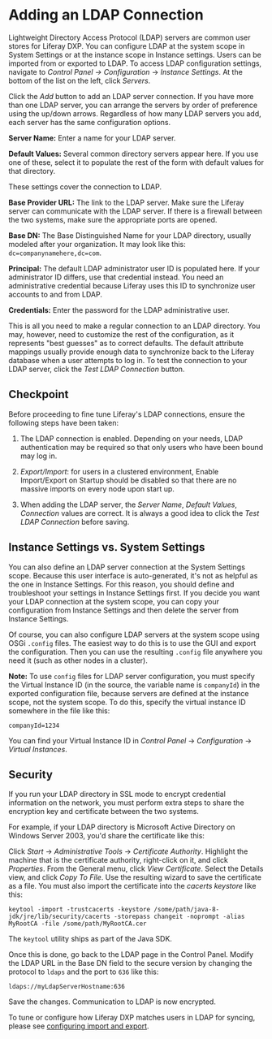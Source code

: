 # Adding an LDAP Connection

Lightweight Directory Access Protocol (LDAP) servers are common user stores for Liferay DXP. You can configure LDAP at the system scope in System Settings or at the instance scope in Instance settings. Users can be imported from or exported to LDAP. To access LDAP configuration settings, navigate to *Control Panel &rarr; Configuration* &rarr; *Instance Settings*. At the bottom of the list on the left, click *Servers*. 

Click the *Add* button to add an LDAP server connection. If you have more than one LDAP server, you can arrange the servers by order of preference using the up/down arrows. Regardless of how many LDAP servers you add, each server has the same configuration options.

**Server Name:** Enter a name for your LDAP server.

**Default Values:** Several common directory servers appear here. If you use one of these, select it to populate the rest of the form with default values for that directory.

These settings cover the connection to LDAP.

**Base Provider URL:** The link to the LDAP server. Make sure the Liferay server can communicate with the LDAP server. If there is a firewall between the two systems, make sure the appropriate ports are opened.

**Base DN:** The Base Distinguished Name for your LDAP directory, usually modeled after your organization. It may look like this: `dc=companynamehere,dc=com`.

**Principal:** The default LDAP administrator user ID is populated here. If your administrator ID differs, use that credential instead. You need an administrative credential because Liferay uses this ID to synchronize user accounts to and from LDAP.

**Credentials:** Enter the password for the LDAP administrative user.

This is all you need to make a regular connection to an LDAP directory. You may, however, need to customize the rest of the configuration, as it represents "best guesses" as to correct defaults. The default attribute mappings usually provide enough data to synchronize back to the Liferay database when a user attempts to log in. To test the connection to your LDAP server, click the *Test LDAP Connection* button.

## Checkpoint

Before proceeding to fine tune Liferay's LDAP connections, ensure the following steps have been taken:

1.  The LDAP connection is enabled. Depending on your needs, LDAP authentication may be required so that only users who have been bound may log in.

2.  *Export/Import*: for users in a clustered environment, Enable Import/Export on Startup should be disabled so that there are no massive imports on every node upon start up. 

3.  When adding the LDAP server, the *Server Name*, *Default Values*, *Connection* values are correct. It is always a good idea to click the *Test LDAP Connection* before saving.

## Instance Settings vs. System Settings

You can also define an LDAP server connection at the System Settings scope. Because this user interface is auto-generated, it's not as helpful as the one in Instance Settings. For this reason, you should define and troubleshoot your settings in Instance Settings first. If you decide you want your LDAP connection at the system scope, you can copy your configuration from Instance Settings and then delete the server from Instance Settings. 

Of course, you can also configure LDAP servers at the system scope using OSGi `.config` files. The easiest way to do this is to use the GUI and export the configuration. Then you can use the resulting `.config` file anywhere you need it (such as other nodes in a cluster). 

**Note:** To use `config` files for LDAP server configuration, you must specify the Virtual Instance ID (in the source, the variable name is `companyId`) in the exported configuration file, because servers are defined at the instance scope, not the system scope. To do this, specify the virtual instance ID somewhere in the file like this: 

```properties
companyId=1234
```
You can find your Virtual Instance ID in *Control Panel* &rarr; *Configuration* &rarr; *Virtual Instances*.

## Security

If you run your LDAP directory in SSL mode to encrypt credential information on the network, you must perform extra steps to share the encryption key and certificate between the two systems.

For example, if your LDAP directory is Microsoft Active Directory on Windows Server 2003, you'd share the certificate like this:

Click *Start* &rarr; *Administrative Tools* &rarr; *Certificate Authority*. Highlight the machine that is the certificate authority, right-click on it, and click *Properties*. From the General menu, click *View Certificate*. Select the Details view, and click *Copy To File*. Use the resulting wizard to save the certificate as a file. You must also import the certificate into the *cacerts keystore* like this: 

    keytool -import -trustcacerts -keystore /some/path/java-8-jdk/jre/lib/security/cacerts -storepass changeit -noprompt -alias MyRootCA -file /some/path/MyRootCA.cer

The `keytool` utility ships as part of the Java SDK.

Once this is done, go back to the LDAP page in the Control Panel. Modify the LDAP URL in the Base DN field to the secure version by changing the protocol to `ldaps` and the port to `636` like this:

    ldaps://myLdapServerHostname:636

Save the changes. Communication to LDAP is now encrypted. 

To tune or configure how Liferay DXP matches users in LDAP for syncing, please see [configuring import and export](/.02-configuring-import-export.md). 
